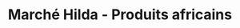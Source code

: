 ---
title: "Marché Hilda - Produits africains"
url: /vaudreuil-dorion/marche-hilda-produits-africains/
shop: convenience
---